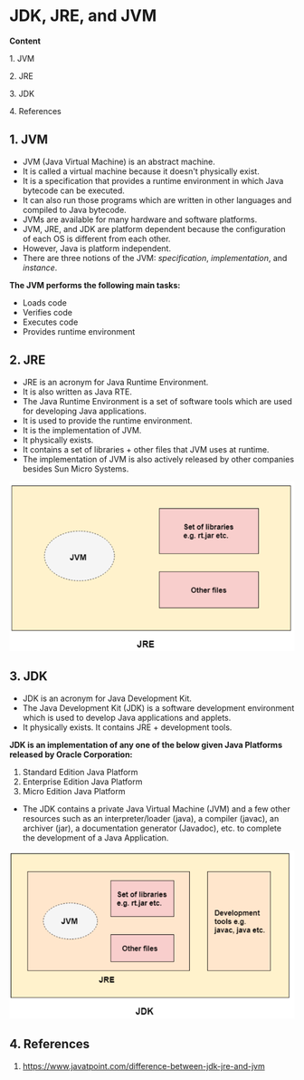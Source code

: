 # JDK, JRE, and JVM

**Content**

1\. JVM

2\. JRE

3\. JDK

4\. References

## 1. JVM

-   JVM (Java Virtual Machine) is an abstract machine.
-   It is called a virtual machine because it doesn't physically exist.
-   It is a specification that provides a runtime environment in which Java bytecode can be executed.
-   It can also run those programs which are written in other languages and compiled to Java bytecode.
-   JVMs are available for many hardware and software platforms.
-   JVM, JRE, and JDK are platform dependent because the configuration of each OS is different from each other.
-   However, Java is platform independent.
-   There are three notions of the JVM: *specification*, *implementation*, and *instance*.

**The JVM performs the following main tasks:**

-   Loads code
-   Verifies code
-   Executes code
-   Provides runtime environment

## 2. JRE

-   JRE is an acronym for Java Runtime Environment.
-   It is also written as Java RTE.
-   The Java Runtime Environment is a set of software tools which are used for developing Java applications.
-   It is used to provide the runtime environment.
-   It is the implementation of JVM.
-   It physically exists.
-   It contains a set of libraries + other files that JVM uses at runtime.
-   The implementation of JVM is also actively released by other companies besides Sun Micro Systems.

![](media/ebfe42075cd31c834deef2254d669973.png)

## 3. JDK

-   JDK is an acronym for Java Development Kit.
-   The Java Development Kit (JDK) is a software development environment which is used to develop Java applications and applets.
-   It physically exists. It contains JRE + development tools.

**JDK is an implementation of any one of the below given Java Platforms released by Oracle Corporation:**

1.  Standard Edition Java Platform
2.  Enterprise Edition Java Platform
3.  Micro Edition Java Platform
-   The JDK contains a private Java Virtual Machine (JVM) and a few other resources such as an interpreter/loader (java), a compiler (javac), an archiver (jar), a documentation generator (Javadoc), etc. to complete the development of a Java Application.

![](media/5035bff8e46d446cf4b80a747a2f9534.png)

## 4. References

1.  https://www.javatpoint.com/difference-between-jdk-jre-and-jvm
